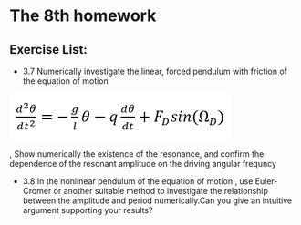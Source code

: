 # The 8th homework

## Exercise List:

- 3.7 Numerically investigate the linear, forced pendulum with friction of the equation of motion

![image](img/formula3_14.png)

, Show numerically the existence of the resonance, and confirm the dependence of the resonant amplitude on the driving angular frequncy

- 3.8 In the nonlinear pendulum of the equation of motion
, use Euler-Cromer or another suitable method to investigate the relationship between the amplitude and period numerically.Can you give an intuitive argument supporting your results?

